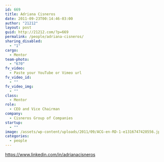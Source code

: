 ```yaml
---
id: 669
title: Adriana Cisneros
date: 2011-09-23T00:14:46-03:00
author: "21212"
layout: post
guid: http://21212.com/?p=669
permalink: /people/adriana-cisneros/
sharing_disabled:
  - "1"
cargo:
  - Mentor
team-photo:
  - "670"
fv_video:
  - Paste your YouTube or Vimeo url
fv_video_id:
  - ""
fv_video_img:
  - ""
class:
  - Mentor
role:
  - CEO and Vice Chairman
company:
  - Cisneros Group of Companies
startup:
  - ""
image: /assets/wp-content/uploads/2011/09/ACG-en-RD-1-e1316747428556.jpg
categories:
  - people
---
```

https://www.linkedin.com/in/adrianacisneros
